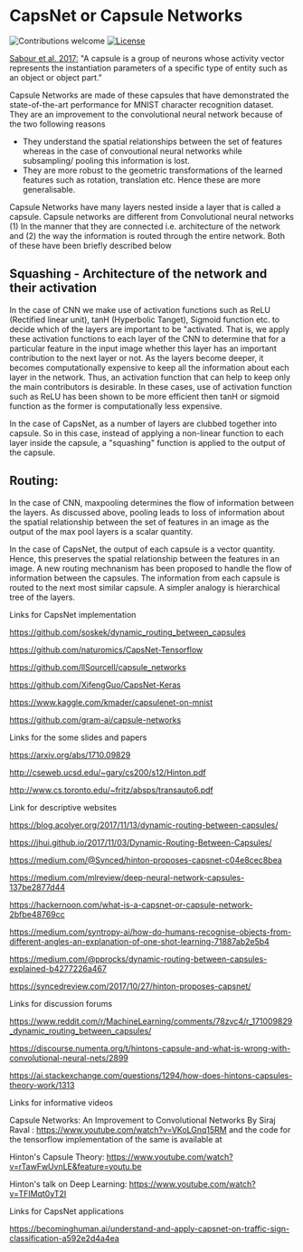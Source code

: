 # CapsNet or Capsule Networks

![Contributions welcome](https://img.shields.io/badge/contributions-welcome-brightgreen.svg?style=plastic)
[![License](https://img.shields.io/badge/license-Apache%202.0-blue.svg?style=plastic)](https://opensource.org/licenses/Apache-2.0)


[Sabour et al. 2017:](https://arxiv.org/abs/1710.09829) "A capsule is a group of neurons whose activity vector represents the instantiation parameters of a specific type of entity such as an object or object part."

Capsule Networks are made of these capsules that have demonstrated the state-of-the-art performance for MNIST character recognition dataset. They are an improvement to the convolutional neural network because of the two following reasons

-  They understand the spatial relationships between the set of features whereas in the case of convoutional neural networks while subsampling/ pooling this information is lost.
-  They are more robust to the geometric transformations of the learned features such as rotation, translation etc. Hence these are more generalisable. 

Capsule Networks have many layers nested inside a layer that is called a capsule. Capsule networks are different from Convolutional neural networks (1) In the manner that they are connected i.e. architecture of the network and (2) the way the information is routed through the entire network. Both of these have been briefly described below

## Squashing - Architecture of the network and their activation  

In the case of CNN we make use of activation functions such as ReLU (Rectified linear unit), tanH (Hyperbolic Tanget), Sigmoid function etc. to decide which of the layers are important to be "activated. That is, we apply these activation functions to each layer of the CNN to determine that for a particular feature in the input image whether this layer has an important contribution to the next layer or not. As the layers become deeper, it becomes computationally expensive to keep all the information about each layer in the network. Thus, an activation function that can help to keep only the main contributors is desirable. In these cases, use of activation function such as ReLU has been shown to be more efficient then tanH or sigmoid function as the former is computationally less expensive. 

In the case of CapsNet, as a number of layers are clubbed together into capsule. So in this case, instead of applying a non-linear function to each layer inside the capsule, a "squashing" function is applied to the output of the capsule.  

## Routing: 

In the case of CNN, maxpooling determines the flow of information between the layers. As discussed above, pooling leads to loss of information about the spatial relationship between the set of features in an image as the output of the max pool layers is a scalar quantity.

In the case of CapsNet, the output of each capsule is a vector quantity. Hence, this preserves the spatial relationship between the features in an image. A new routing mechnanism has been proposed to handle the flow of information between the capsules. The information from each capsule is routed to the next most similar capsule. A simpler analogy is hierarchical tree of the layers.


Links for CapsNet implementation

https://github.com/soskek/dynamic_routing_between_capsules

https://github.com/naturomics/CapsNet-Tensorflow

https://github.com/llSourcell/capsule_networks

https://github.com/XifengGuo/CapsNet-Keras

https://www.kaggle.com/kmader/capsulenet-on-mnist

https://github.com/gram-ai/capsule-networks




Links for the some slides and papers

https://arxiv.org/abs/1710.09829

http://cseweb.ucsd.edu/~gary/cs200/s12/Hinton.pdf

http://www.cs.toronto.edu/~fritz/absps/transauto6.pdf

Link for descriptive websites

https://blog.acolyer.org/2017/11/13/dynamic-routing-between-capsules/

https://jhui.github.io/2017/11/03/Dynamic-Routing-Between-Capsules/

https://medium.com/@Synced/hinton-proposes-capsnet-c04e8cec8bea

https://medium.com/mlreview/deep-neural-network-capsules-137be2877d44

https://hackernoon.com/what-is-a-capsnet-or-capsule-network-2bfbe48769cc

https://medium.com/syntropy-ai/how-do-humans-recognise-objects-from-different-angles-an-explanation-of-one-shot-learning-71887ab2e5b4

https://medium.com/@pprocks/dynamic-routing-between-capsules-explained-b4277226a467

https://syncedreview.com/2017/10/27/hinton-proposes-capsnet/


Links for discussion forums

https://www.reddit.com/r/MachineLearning/comments/78zvc4/r_171009829_dynamic_routing_between_capsules/

https://discourse.numenta.org/t/hintons-capsule-and-what-is-wrong-with-convolutional-neural-nets/2899

https://ai.stackexchange.com/questions/1294/how-does-hintons-capsules-theory-work/1313

Links for informative videos

Capsule Networks: An Improvement to Convolutional Networks By Siraj Raval : https://www.youtube.com/watch?v=VKoLGnq15RM and the code for the tensorflow implementation of the same is available at 

Hinton's Capsule Theory: https://www.youtube.com/watch?v=rTawFwUvnLE&feature=youtu.be

Hinton's talk on Deep Learning: https://www.youtube.com/watch?v=TFIMqt0yT2I

Links for CapsNet applications

https://becominghuman.ai/understand-and-apply-capsnet-on-traffic-sign-classification-a592e2d4a4ea
